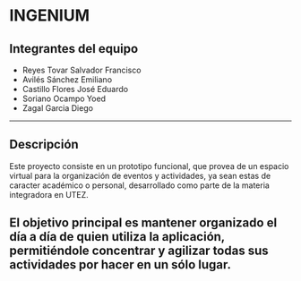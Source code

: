 #  INGENIUM

##  Integrantes del equipo

- Reyes Tovar Salvador Francisco
- Avilés Sánchez Emiliano
- Castillo Flores José Eduardo
- Soriano Ocampo Yoed
- Zagal Garcia Diego


---

##  Descripción

Este proyecto consiste en un prototipo funcional, que provea de un espacio virtual para la organización de eventos y actividades, ya sean estas de caracter académico o personal, desarrollado como parte de la materia integradora en UTEZ.  

El objetivo principal es mantener organizado el día a día de quien utiliza la aplicación, permitiéndole concentrar y agilizar todas sus actividades por hacer en un sólo lugar.
---
